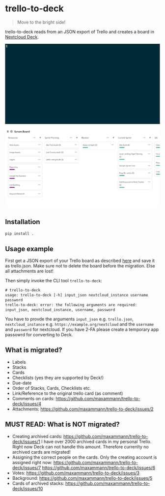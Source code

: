 # trello-to-deck
> Move to the bright side!

trello-to-deck reads from an JSON export of Trello and creates a board in [Nextcloud Deck](https://apps.nextcloud.com/apps/deck).

![](./docs/demo.gif)


![](./docs/screenshot.png)

## Installation

```
pip install .
```

## Usage example

First get a JSON export of your Trello board as described [here](https://help.trello.com/article/747-exporting-data-from-trello-1) and save it as trello.json. Make sure not to delete the board before the migration. Else all attachments are lost!

Then simply invoke the CLI tool `trello-to-deck`:

```console
# trello-to-deck
usage: trello-to-deck [-h] input_json nextcloud_instance username password
trello-to-deck: error: the following arguments are required: input_json, nextcloud_instance, username, password
```

You have to provde the arguments `input_json` e.g. `trello.json`, `nextcloud_instance` e.g. `https://example.org/nextcloud` and the `username` and `password` for nextcloud. If you have 2-FA please create a temporary app passowrd for converting to Deck.

## What is migrated?

* Labels
* Stacks
* Cards
* Checklists (yes they are supported by Deck!)
* Due-date
* Order of Stacks, Cards, Checklists etc.
* Link/Reference to the original trello card (as comment)
* Comments on cards: https://github.com/maxammann/trello-to-deck/issues/4
* Attachments: https://github.com/maxammann/trello-to-deck/issues/2
  
## MUST READ: What is NOT migrated?

* Creating archived cards: https://github.com/maxammann/trello-to-deck/issues/1
  I have over 2000 archived cards in my personal Trello. Right now Deck can not handle this amount. Therefore currenlty no archived cards are migrated!
* Assigning the correct people on the cards. Only the creating account is assigned right now: https://github.com/maxammann/trello-to-deck/issues/7 https://github.com/maxammann/trello-to-deck/issues/6
* Votes: https://github.com/maxammann/trello-to-deck/issues/3
* Background: https://github.com/maxammann/trello-to-deck/issues/5
* Cards of archived stacks: https://github.com/maxammann/trello-to-deck/issues/10
  